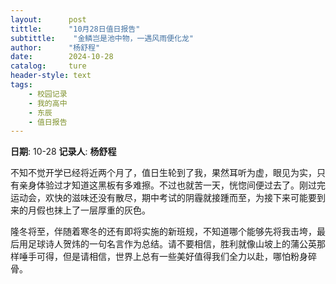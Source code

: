 ```yaml
---
layout:      post
tittle:      "10月28日值日报告"
subtittle:    "金鳞岂是池中物，一遇风雨便化龙"
author:      "杨舒程"
date:        2024-10-28
catalog:     ture
header-style: text
tags: 
    - 校园记录
    - 我的高中
    - 东辰
    - 值日报告
---
```


**日期**: 10-28
**记录人**: **杨舒程**

不知不觉开学已经将近两个月了，值日生轮到了我，果然耳听为虚，眼见为实，只有亲身体验过才知道这黑板有多难擦。不过也就苦一天，恍惚间便过去了。刚过完运动会，欢快的滋味还没有散尽，期中考试的阴霾就接踵而至，为接下来可能要到来的月假也抹上了一层厚重的灰色。

隆冬将至，伴随着寒冬的还有即将实施的新班规，不知道哪个能够先将我击垮，最后用足球诗人贺炜的一句名言作为总结。请不要相信，胜利就像山坡上的蒲公英那样唾手可得，但是请相信，世界上总有一些美好值得我们全力以赴，哪怕粉身碎骨。
